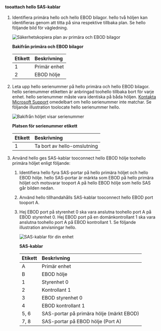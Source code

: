 <!--author=alkohli last changed:02/22/16-->

#### <a name="tooattach-hello-sas-cables"></a>tooattach hello SAS-kablar
1. Identifiera primära hello och hello EBOD bilagor. hello två höljen kan identifieras genom att titta på sina respektive tillbaka plan. Se hello följande bild för vägledning. 
   
    ![Säkerhetskopiera plan av primära och EBOD bilagor](./media/storsimple-sas-cable-8600/HCSBackplaneofprimaryandEBODenclosure.png)
   
    **Bakifrån primära och EBOD bilagor**
   
   | Etikett | Beskrivning |
   |:--- |:--- |
   | 1 |Primär enhet |
   | 2 |EBOD hölje |
2. Leta upp hello serienummer på hello primära och hello EBOD bilagor. hello serienummer etiketten är anbringad toohello tillbaka bort för varje enhet. hello serienummer måste vara identiska på båda höljen. [Kontakta Microsoft Support](../articles/storsimple/storsimple-contact-microsoft-support.md) omedelbart om hello serienummer inte matchar. Se följande illustration toolocate hello serienummer hello.
   
    ![Bakifrån höljet visar serienummer](./media/storsimple-sas-cable-8600/HCSRearviewofenclosureindicatinglocationofserialnumbersticker.png)
   
    **Platsen för serienummer etikett**
   
   | Etikett | Beskrivning |
   |:--- |:--- |
   | 1 |Ta bort av hello-omslutning |
3. Använd hello ges SAS-kablar tooconnect hello EBOD hölje toohello primära höljet enligt följande:
   
   1. Identifiera hello fyra SAS-portar på hello primära höljet och hello EBOD hölje. hello SAS-portar är märkta som EBOD på hello primära höljet och motsvarar tooport A på hello EBOD hölje som hello SAS går bilden nedan.
   2. Använd hello tillhandahålls SAS-kablar tooconnect hello EBOD port tooport A.
   3. Hej EBOD port på styrenhet 0 ska vara anslutna toohello port A på EBOD styrenhet 0. Hej EBOD port på en domänkontrollant 1 ska vara anslutna toohello port A på EBOD kontrollant 1. Se följande illustration anvisningar hello. 
      
      ![SAS-kablar för din enhet](./media/storsimple-sas-cable-8600/HCSSAScablingforyourdevice.png)
      
      **SAS-kablar**
      
      | Etikett | Beskrivning |
      |:--- |:--- |
      | A |Primär enhet |
      | B |EBOD hölje |
      | 1 |Styrenhet 0 |
      | 2 |Kontrollant 1 |
      | 3 |EBOD styrenhet 0 |
      | 4 |EBOD kontrollant 1 |
      | 5, 6 |SAS-portar på primära hölje (märkt EBOD) |
      | 7, 8 |SAS-portar på EBOD hölje (Port A) |

